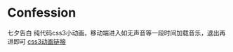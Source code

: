 # Confession
七夕告白
纯代码css3小动画，移动端进入如无声音等一段时间加载音乐，退出再进即可
[css3动画链接](https://yangzhihongchn.github.io/Confession/)
